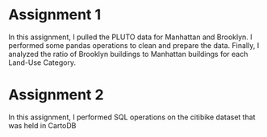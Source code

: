 # Assignment 1
In this assignment, I pulled the PLUTO data for Manhattan and Brooklyn. I performed some pandas operations to clean and prepare the data. Finally, I analyzed the ratio of Brooklyn buildings to Manhattan buildings for each Land-Use Category.

# Assignment 2
In this assignment, I performed SQL operations on the citibike dataset that was held in CartoDB
